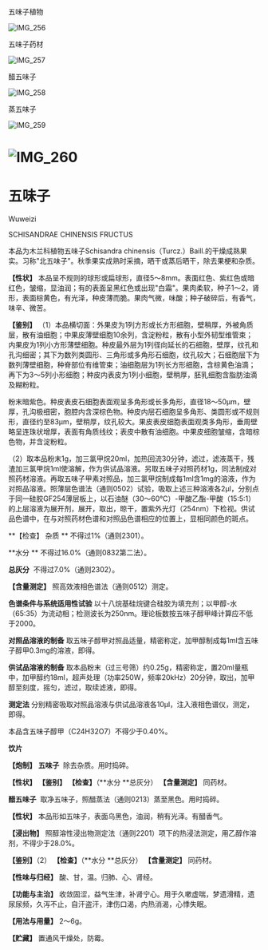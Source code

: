 五味子植物

![IMG_256](/medicine-image/wu-wei-zi/1.png)

五味子药材

![IMG_257](/medicine-image/wu-wei-zi/2.png)

醋五味子

![IMG_258](/medicine-image/wu-wei-zi/3.png)

蒸五味子

![IMG_259](/medicine-image/wu-wei-zi/4.png)

# ![IMG_260](/medicine-image/wu-wei-zi/5.png)

# ****五味子****

Wuweizi

SCHISANDRAE CHINENSIS FRUCTUS

本品为木兰科植物五味子Schisandra chinensis（Turcz.）Baill.的干燥成熟果实。习称"北五味子"。秋季果实成熟时采摘，晒干或蒸后晒干，除去果梗和杂质。

**【性状】** 本品呈不规则的球形或扁球形，直径5～8mm。表面红色、紫红色或暗红色，皱缩，显油润；有的表面呈黑红色或出现"白霜"。果肉柔软，种子1～2，肾形，表面棕黄色，有光泽，种皮薄而脆。果肉气微，味酸；种子破碎后，有香气，味辛、微苦。

**【鉴别】** （1）本品横切面：外果皮为1列方形或长方形细胞，壁稍厚，外被角质层，散有油细胞；中果皮薄壁细胞10余列，含淀粉粒，散有小型外韧型维管束；内果皮为1列小方形薄壁细胞。种皮最外层为1列径向延长的石细胞，壁厚，纹孔和孔沟细密；其下为数列类圆形、三角形或多角形石细胞，纹孔较大；石细胞层下为数列薄壁细胞，种脊部位有维管束；油细胞层为1列长方形细胞，含棕黄色油滴；再下为3～5列小形细胞；种皮内表皮为1列小细胞，壁稍厚，胚乳细胞含脂肪油滴及糊粉粒。

粉末暗紫色。种皮表皮石细胞表面观呈多角形或长多角形，直径18～50μm，壁厚，孔沟极细密，胞腔内含深棕色物。种皮内层石细胞呈多角形、类圆形或不规则形，直径约至83μm，壁稍厚，纹孔较大。果皮表皮细胞表面观类多角形，垂周壁略呈连珠状增厚，表面有角质线纹；表皮中散有油细胞。中果皮细胞皱缩，含暗棕色物，并含淀粉粒。

（2）取本品粉末1g，加三氯甲烷20ml，加热回流30分钟，滤过，滤液蒸干，残渣加三氯甲烷1ml使溶解，作为供试品溶液。另取五味子对照药材1g，同法制成对照药材溶液。再取五味子甲素对照品，加三氯甲烷制成每1ml含1mg的溶液，作为对照品溶液。照薄层色谱法（通则0502）试验，吸取上述三种溶液各2μl，分别点于同一硅胶GF254薄层板上，以石油醚（30～60℃）-甲酸乙酯-甲酸（15:5:1）的上层溶液为展开剂，展开，取出，晾干，置紫外光灯（254nm）下检视。供试品色谱中，在与对照药材色谱和对照品色谱相应的位置上，显相同颜色的斑点。

**【检查】 杂质 ** 不得过1\%（通则2301）。

**水分 ** 不得过16.0\%（通则0832第二法）。

**总灰分**  不得过7.0\%（通则2302）。

**【含量测定】** 照高效液相色谱法（通则0512）测定。

**色谱条件与系统适用性试验** 以十八烷基硅烷键合硅胶为填充剂；以甲醇-水（65:35）为流动相；检测波长为250nm。理论板数按五味子醇甲峰计算应不低于2000。

**对照品溶液的制备** 取五味子醇甲对照品适量，精密称定，加甲醇制成每1ml含五味子醇甲0.3mg的溶液，即得。

**供试品溶液的制备** 取本品粉末（过三号筛）约0.25g，精密称定，置20ml量瓶中，加甲醇约18ml，超声处理（功率250W，频率20kHz）20分钟，取出，加甲醇至刻度，摇匀，滤过，取续滤液，即得。

**测定法** 分别精密吸取对照品溶液与供试品溶液各10μl，注入液相色谱仪，测定，即得。

本品含五味子醇甲（C24H32O7）不得少于0.40\%。

**饮片**

**【炮制】** **五味子**  除去杂质。用时捣碎。

**【性状】** **【鉴别】** **【检查】**（**水分 **总灰分） **【含量测定】** 同药材。

**醋五味子**  取净五味子，照醋蒸法（通则0213）蒸至黑色。用时捣碎。

**【性状】** 本品形如五味子，表面乌黑色，油润，稍有光泽。有醋香气。

**【浸出物】** 照醇溶性浸出物测定法（通则2201）项下的热浸法测定，用乙醇作溶剂，不得少于28.0\%。

**【鉴别】**（2） **【检查】**（**水分 **总灰分） **【含量测定】** 同药材。

**【性味与归经】** 酸、甘，温。归肺、心、肾经。

**【功能与主治】** 收敛固涩，益气生津，补肾宁心。用于久嗽虚喘，梦遗滑精，遗尿尿频，久泻不止，自汗盗汗，津伤口渴，内热消渴，心悸失眠。

**【用法与用量】** 2～6g。

**【贮藏】** 置通风干燥处，防霉。